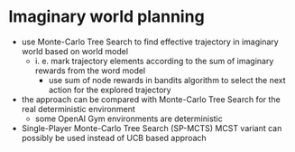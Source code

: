 # Imaginary world planning

- use Monte-Carlo Tree Search to find effective trajectory in imaginary world based on world model
  - i. e. mark trajectory elements according to the sum of imaginary rewards from the word model
    - use sum of node rewards in bandits algorithm to select the next action for the explored trajectory
- the approach can be compared with Monte-Carlo Tree Search for the real deterministic environment
  - some OpenAI Gym environments are deterministic
- Single-Player Monte-Carlo Tree Search (SP-MCTS) MCST variant can possibly be used instead of UCB based approach
